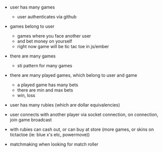 - user has many games
  - user authenticates via github
- games belong to user
  - games where you face another user
  - and bet money on yourself
  - right now game will be tic tac toe in js/ember

- there are many games
  - sti pattern for many games
- there are many played games, which belong to user and game
  - a played game has many bets
  - there are min and max bets
  - win, loss

- user has many rubies (which are dollar equivalencies)
- user connects with another player via socket connection, on connection, join game broadcast
- with rubies can cash out, or can buy at store (more games, or skins on tictactoe (ie: blue x's etc, powermove))
- matchmaking when looking for match roller